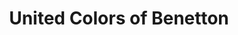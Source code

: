 ---
title: "United Colors of Benetton"
url: /sant-cugat-del-valles/united-colors-of-benetton/
shop: Kleidung
---